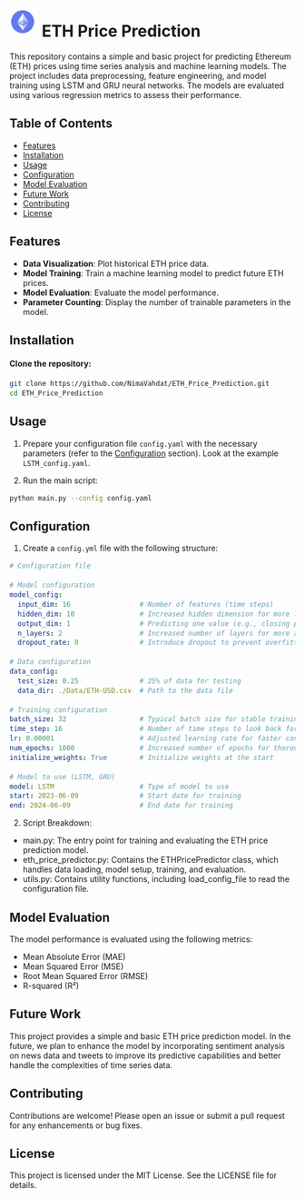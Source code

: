 # <img src="https://raw.githubusercontent.com/NimaVahdat/ETH_Price_Prediction/main/ETH.png" alt="Logo" style="width: 50px; height: auto;"> ETH Price Prediction

This repository contains a simple and basic project for predicting Ethereum (ETH) prices using time series analysis and machine learning models. The project includes data preprocessing, feature engineering, and model training using LSTM and GRU neural networks. The models are evaluated using various regression metrics to assess their performance.

## Table of Contents
- [Features](#features)
- [Installation](#installation)
- [Usage](#usage)
- [Configuration](#configuration)
- [Model Evaluation](#Model-Evaluation)
- [Future Work](#future-work)
- [Contributing](#contributing)
- [License](#license)

## Features

- **Data Visualization**: Plot historical ETH price data.
- **Model Training**: Train a machine learning model to predict future ETH prices.
- **Model Evaluation**: Evaluate the model performance.
- **Parameter Counting**: Display the number of trainable parameters in the model.

## Installation

#### Clone the repository:

```bash
git clone https://github.com/NimaVahdat/ETH_Price_Prediction.git
cd ETH_Price_Prediction
```


## Usage

1. Prepare your configuration file `config.yaml` with the necessary parameters (refer to the [Configuration](#configuration) section). Look at the example `LSTM_config.yaml`.

2. Run the main script:
```sh
python main.py --config config.yaml
```

## Configuration

1. Create a `config.yml` file with the following structure:

```yaml
# Configuration file

# Model configuration
model_config:
  input_dim: 16                 # Number of features (time steps)
  hidden_dim: 10                # Increased hidden dimension for more learning capacity
  output_dim: 1                 # Predicting one value (e.g., closing price)
  n_layers: 2                   # Increased number of layers for more abstract representations
  dropout_rate: 0               # Introduce dropout to prevent overfitting

# Data configuration
data_config:
  test_size: 0.25               # 25% of data for testing
  data_dir: ./Data/ETH-USD.csv  # Path to the data file

# Training configuration
batch_size: 32                  # Typical batch size for stable training
time_step: 16                   # Number of time steps to look back for prediction
lr: 0.00001                     # Adjusted learning rate for faster convergence
num_epochs: 1000                # Increased number of epochs for thorough training
initialize_weights: True        # Initialize weights at the start

# Model to use (LSTM, GRU)
model: LSTM                     # Type of model to use
start: 2023-06-09               # Start date for training
end: 2024-06-09                 # End date for training
```
2. Script Breakdown:

 * main.py: The entry point for training and evaluating the ETH price prediction model.
 * eth_price_predictor.py: Contains the ETHPricePredictor class, which handles data loading, model setup, training, and evaluation.
 * utils.py: Contains utility functions, including load_config_file to read the configuration file.

## Model Evaluation
The model performance is evaluated using the following metrics:

* Mean Absolute Error (MAE)
* Mean Squared Error (MSE)
* Root Mean Squared Error (RMSE)
* R-squared (R²)

## Future Work
This project provides a simple and basic ETH price prediction model. In the future, we plan to enhance the model by incorporating sentiment analysis on news data and tweets to improve its predictive capabilities and better handle the complexities of time series data.

## Contributing
Contributions are welcome! Please open an issue or submit a pull request for any enhancements or bug fixes.

## License
This project is licensed under the MIT License. See the LICENSE file for details.
